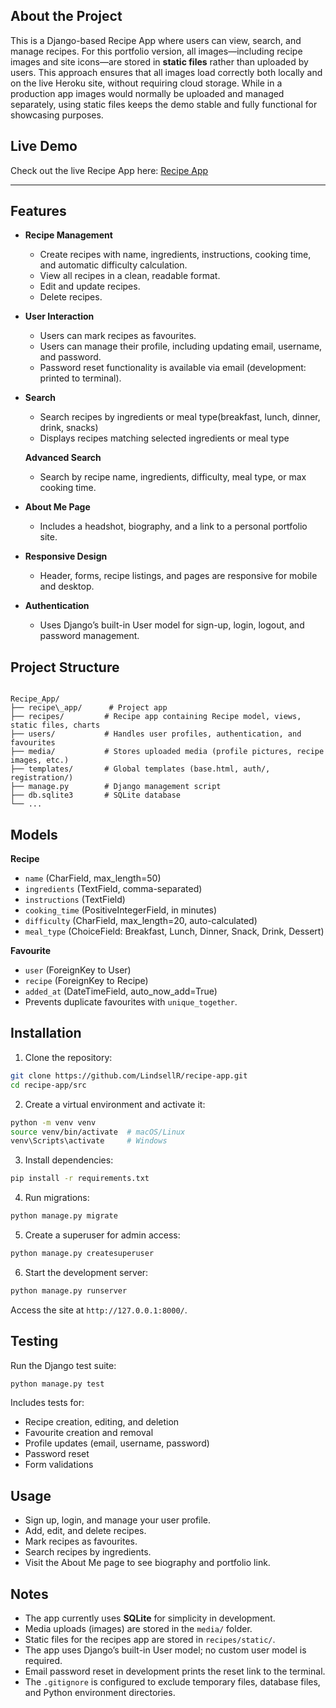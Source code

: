 ## About the Project

This is a Django-based Recipe App where users can view, search, and manage recipes. For this portfolio version, all images—including recipe images and site icons—are stored in **static files** rather than uploaded by users. This approach ensures that all images load correctly both locally and on the live Heroku site, without requiring cloud storage. While in a production app images would normally be uploaded and managed separately, using static files keeps the demo stable and fully functional for showcasing purposes.


## Live Demo

Check out the live Recipe App here: [Recipe App](https://fierce-oasis-53323-7bc2a4e0b203.herokuapp.com/recipes/welcome/)

---

## Features

- **Recipe Management**
  - Create recipes with name, ingredients, instructions, cooking time, and automatic difficulty calculation.
  - View all recipes in a clean, readable format.
  - Edit and update recipes.
  - Delete recipes.

- **User Interaction**
  - Users can mark recipes as favourites.
  - Users can manage their profile, including updating email, username, and password.
  - Password reset functionality is available via email (development: printed to terminal).

- **Search**
  - Search recipes by ingredients or meal type(breakfast, lunch, dinner, drink, snacks)
  - Displays recipes matching selected ingredients or meal type

  **Advanced Search**
  - Search by recipe name, ingredients, difficulty, meal type, or max cooking time.

- **About Me Page**
  - Includes a headshot, biography, and a link to a personal portfolio site.

- **Responsive Design**
  - Header, forms, recipe listings, and pages are responsive for mobile and desktop.

- **Authentication**
  - Uses Django’s built-in User model for sign-up, login, logout, and password management.

## Project Structure
```

Recipe_App/
├── recipe\_app/      # Project app
├── recipes/         # Recipe app containing Recipe model, views, static files, charts
├── users/           # Handles user profiles, authentication, and favourites
├── media/           # Stores uploaded media (profile pictures, recipe images, etc.)
├── templates/       # Global templates (base.html, auth/, registration/)
├── manage.py        # Django management script
├── db.sqlite3       # SQLite database
└── ...

````

## Models

**Recipe**
- `name` (CharField, max_length=50)
- `ingredients` (TextField, comma-separated)
- `instructions` (TextField)
- `cooking_time` (PositiveIntegerField, in minutes)
- `difficulty` (CharField, max_length=20, auto-calculated)
- `meal_type` (ChoiceField: Breakfast, Lunch, Dinner, Snack, Drink, Dessert)

**Favourite**
- `user` (ForeignKey to User)
- `recipe` (ForeignKey to Recipe)
- `added_at` (DateTimeField, auto_now_add=True)
- Prevents duplicate favourites with `unique_together`.

## Installation

1. Clone the repository:

```bash
git clone https://github.com/LindsellR/recipe-app.git
cd recipe-app/src
````

2. Create a virtual environment and activate it:

```bash
python -m venv venv
source venv/bin/activate  # macOS/Linux
venv\Scripts\activate     # Windows
```

3. Install dependencies:

```bash
pip install -r requirements.txt
```

4. Run migrations:

```bash
python manage.py migrate
```

5. Create a superuser for admin access:

```bash
python manage.py createsuperuser
```

6. Start the development server:

```bash
python manage.py runserver
```

Access the site at `http://127.0.0.1:8000/`.

## Testing

Run the Django test suite:

```bash
python manage.py test
```

Includes tests for:

* Recipe creation, editing, and deletion
* Favourite creation and removal
* Profile updates (email, username, password)
* Password reset
* Form validations

## Usage

* Sign up, login, and manage your user profile.
* Add, edit, and delete recipes.
* Mark recipes as favourites.
* Search recipes by ingredients.
* Visit the About Me page to see biography and portfolio link.

## Notes

* The app currently uses **SQLite** for simplicity in development.
* Media uploads (images) are stored in the `media/` folder.
* Static files for the recipes app are stored in `recipes/static/`.
* The app uses Django’s built-in User model; no custom user model is required.
* Email password reset in development prints the reset link to the terminal.
* The `.gitignore` is configured to exclude temporary files, database files, and Python environment directories.

```

